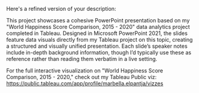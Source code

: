 
Here's a refined version of your description:

This project showcases a cohesive PowerPoint presentation based on my "World Happiness Score Comparison, 2015 - 2020" data analytics project completed in Tableau. 
Designed in Microsoft PowerPoint 2021, the slides feature data visuals directly from my Tableau project on this topic, creating a structured and visually unified presentation. 
Each slide’s speaker notes include in-depth background information, though I’d typically use these as reference rather than reading them verbatim in a live setting.

For the full interactive visualization on "World Happiness Score Comparison, 2015 - 2020," check out my Tableau Public viz: 
https://public.tableau.com/app/profile/marbella.elpantja/vizzes
